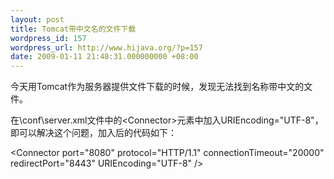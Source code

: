 ```yaml
---
layout: post
title: Tomcat带中文名的文件下载
wordpress_id: 157
wordpress_url: http://www.hijava.org/?p=157
date: 2009-01-11 21:48:31.000000000 +08:00
---
```

今天用Tomcat作为服务器提供文件下载的时候，发现无法找到名称带中文的文件。

在\conf\server.xml文件中的&lt;Connector&gt;元素中加入URIEncoding="UTF-8"，即可以解决这个问题，加入后的代码如下：

&lt;Connector port="8080" protocol="HTTP/1.1" connectionTimeout="20000" redirectPort="8443" URIEncoding="UTF-8" /&gt;
